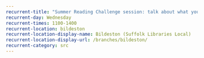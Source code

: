```yaml
---
recurrent-title: "Summer Reading Challenge session: talk about what you have read, borrow new books and take part in craft activities. Children not taking part in the Summer Reading Challenge are welcome to make crafts"
recurrent-day: Wednesday
recurrent-times: 1100-1400
recurrent-location: bildeston
recurrent-location-display-name: Bildeston (Suffolk Libraries Local)
recurrent-location-display-url: /branches/bildeston/
recurrent-category: src
---
```

